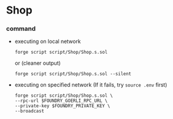 # Shop
### command
- executing on local network
    ```
    forge script script/Shop/Shop.s.sol
    ```
    or (cleaner output)
    ```
    forge script script/Shop/Shop.s.sol --silent
    ```
- executing on specified network (If it fails, try `source .env` first)
    ```
    forge script script/Shop/Shop.s.sol \
    --rpc-url $FOUNDRY_GOERLI_RPC_URL \
    --private-key $FOUNDRY_PRIVATE_KEY \
    --broadcast
    ```